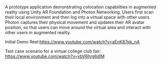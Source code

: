 A prototype application demonstrating colocation capabilities in augmented reality using Unity AR Foundation and Photon Networking. Users first scan their local environment and then log into a virtual space with other users. Photon captures their physical movement and updates their AR avatar position, so that users can move around the virtual area and interact with other users in augmented reality.

Initial Demo Reel:https://www.youtube.com/watch?v=aEnK87qk_nA

Test case scenario for a virtual college club fair: https://www.youtube.com/watch?v=ybV6hrg6dlM
